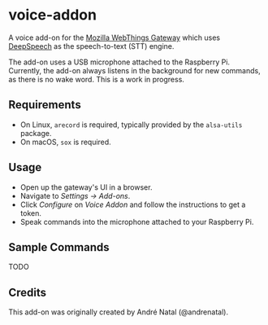 # voice-addon

A voice add-on for the
[Mozilla WebThings Gateway](https://github.com/mozilla/DeepSpeech) which uses
[DeepSpeech](https://github.com/mozilla/DeepSpeech) as the speech-to-text (STT)
engine.

The add-on uses a USB microphone attached to the Raspberry Pi. Currently, the
add-on always listens in the background for new commands, as there is no wake
word. This is a work in progress.

## Requirements

* On Linux, `arecord` is required, typically provided by the `alsa-utils`
  package.
* On macOS, `sox` is required.

## Usage

* Open up the gateway's UI in a browser.
* Navigate to _Settings -> Add-ons_.
* Click _Configure_ on _Voice Addon_ and follow the instructions to get a token.
* Speak commands into the microphone attached to your Raspberry Pi.

## Sample Commands

TODO

## Credits

This add-on was originally created by André Natal (@andrenatal).
